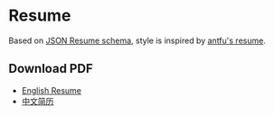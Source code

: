 # Resume

Based on [JSON Resume schema](https://jsonresume.org/schema/), style is inspired by [antfu's resume](https://resume.antfu.me/).

## Download PDF

- [English Resume](/public/resume_en.pdf)
- [中文简历](/public/resume_zh.pdf)
